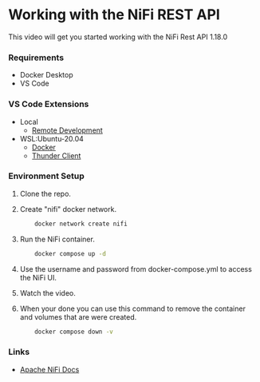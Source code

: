 # Working with the NiFi REST API
This video will get you started working with the NiFi Rest API 1.18.0

### Requirements
- Docker Desktop
- VS Code

### VS Code Extensions
- Local
    - [Remote Development](https://marketplace.visualstudio.com/items?itemName=ms-vscode-remote.vscode-remote-extensionpack)
- WSL:Ubuntu-20.04
    - [Docker](https://marketplace.visualstudio.com/items?itemName=ms-azuretools.vscode-docker) 
    - [Thunder Client](https://marketplace.visualstudio.com/items?itemName=rangav.vscode-thunder-client)

### Environment Setup
 1. Clone the repo.

 2. Create "nifi" docker network.
    ```bash
        docker network create nifi
    ```
 3. Run the NiFi container.
    
    ```bash
        docker compose up -d
    ```

 4. Use the username and password from docker-compose.yml to access the NiFi UI.

 5. Watch the video.
 
 6. When your done you can use this command to remove the container and volumes that are were created.
    ```bash
        docker compose down -v
    ```


### Links
- [Apache NiFi Docs](https://nifi.apache.org/docs.html)
